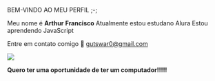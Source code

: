 
BEM-VINDO AO MEU PERFIL ;-;

Meu nome é **Arthur** **Francisco**
Atualmente estou estudano Alura
Estou aprendendo JavaScript


Entre em contato comigo 🥇
gutswar0@gmail.com

![](https://img-c.udemycdn.com/course/240x135/3926496_6240_2.jpg)

**Quero ter uma oportunidade de ter um computador!!!!!**
